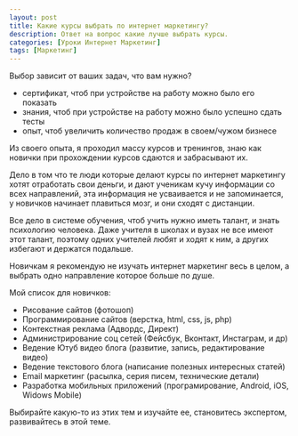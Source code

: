 ```yaml
---
layout: post
title: Какие курсы выбрать по интернет маркетингу?
description: Ответ на вопрос какие лучше выбрать курсы.
categories: [Уроки Интернет Маркетинг]
tags: [Маркетинг]
---
```

Выбор зависит от ваших задач, что вам нужно?
<ul>
<li>сертификат, чтоб при устройстве на работу можно было его показать</li>
<li>знания, чтоб при устройстве на работу можно было успешно сдать тесты</li>
<li>опыт, чтоб увеличить количество продаж в своем/чужом бизнесе</li>
</ul>

Из своего опыта, я проходил массу курсов и тренингов, знаю как новички при прохождении курсов сдаются и забрасывают их.

Дело в том что те люди которые делают курсы по интернет маркетингу хотят отработать свои деньги, и дают ученикам кучу информации со всех направлений, эта информация не усваивается и не запоминается, у новичков начинает плавиться мозг, и они сходят с дистанции.

Все дело в системе обучения, чтоб учить нужно иметь талант, и знать психологию человека. Даже учителя в школах и вузах не все имеют этот талант, поэтому одних учителей любят и ходят к ним, а других избегают и  держатся подальше.

Новичкам я рекомендую не изучать интернет маркетинг весь в целом, а выбрать одно направление которое больше по душе.

Мой список для новичков:
<ul>
<li>Рисование сайтов (фотошоп)</li>
<li>Программирование сайтов (верстка, html, css, js, php)</li>
<li>Контекстная реклама (Адвордс, Директ)</li>
<li>Администрирование соц сетей (Фейсбук, Вконтакт, Инстаграм, и др)</li>
<li>Ведение Ютуб видео блога (развитие, запись, редактирование видео)</li>
<li>Ведение текстового блога (написание полезных интересных статей)</li>
<li>Email маркетинг (расылка, серия писем, технические детали)</li>
<li>Разработка мобильных приложений (програмирование, Android, iOS, Widows Mobile)</li>
</ul>

Выбирайте какую-то из этих тем и изучайте ее, становитесь экспертом, развивайтесь в этой теме.
